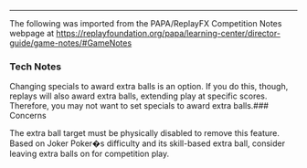 ***
The following was imported from the PAPA/ReplayFX Competition Notes webpage at https://replayfoundation.org/papa/learning-center/director-guide/game-notes/#GameNotes

### Tech Notes
            
Changing specials to award extra balls is an option. If you do this, though, replays will also award extra balls, extending play at specific scores. Therefore, you may not want to set specials to award extra balls.### Concerns
            
The extra ball target must be physically disabled to remove this feature. Based on Joker Poker�s difficulty and its skill-based extra ball, consider leaving extra balls on for competition play.